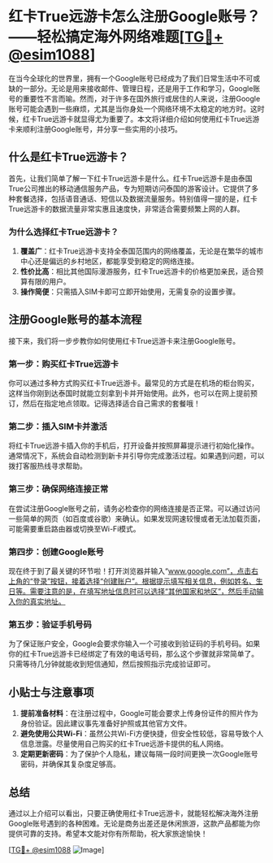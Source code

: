 # 红卡True远游卡怎么注册Google账号？——轻松搞定海外网络难题[[TG💪+ @esim1088](https://t.me/s/esim1088)]

在当今全球化的世界里，拥有一个Google账号已经成为了我们日常生活中不可或缺的一部分。无论是用来接收邮件、管理日程，还是用于工作和学习，Google账号的重要性不言而喻。然而，对于许多在国外旅行或居住的人来说，注册Google账号可能会遇到一些麻烦，尤其是当你身处一个网络环境不太稳定的地方时。这时候，红卡True远游卡就显得尤为重要了。本文将详细介绍如何使用红卡True远游卡来顺利注册Google账号，并分享一些实用的小技巧。

## 什么是红卡True远游卡？

首先，让我们简单了解一下红卡True远游卡是什么。红卡True远游卡是由泰国True公司推出的移动通信服务产品，专为短期访问泰国的游客设计。它提供了多种套餐选择，包括语音通话、短信以及数据流量服务。特别值得一提的是，红卡True远游卡的数据流量非常实惠且速度快，非常适合需要频繁上网的人群。

### 为什么选择红卡True远游卡？

1. **覆盖广**：红卡True远游卡支持全泰国范围内的网络覆盖，无论是在繁华的城市中心还是偏远的乡村地区，都能享受到稳定的网络连接。
2. **性价比高**：相比其他国际漫游服务，红卡True远游卡的价格更加亲民，适合预算有限的用户。
3. **操作简便**：只需插入SIM卡即可立即开始使用，无需复杂的设置步骤。

## 注册Google账号的基本流程

接下来，我们将一步步教你如何使用红卡True远游卡来注册Google账号。

### 第一步：购买红卡True远游卡

你可以通过多种方式购买红卡True远游卡。最常见的方式是在机场的柜台购买，这样当你刚到达泰国时就能立刻拿到卡并开始使用。此外，也可以在网上提前预订，然后在指定地点领取。记得选择适合自己需求的套餐哦！

### 第二步：插入SIM卡并激活

将红卡True远游卡插入你的手机后，打开设备并按照屏幕提示进行初始化操作。通常情况下，系统会自动检测到新卡并引导你完成激活过程。如果遇到问题，可以拨打客服热线寻求帮助。

### 第三步：确保网络连接正常

在尝试注册Google账号之前，请务必检查你的网络连接是否正常。可以通过访问一些简单的网页（如百度或谷歌）来确认。如果发现网速较慢或者无法加载页面，可能需要重启路由器或切换至Wi-Fi模式。

### 第四步：创建Google账号

现在终于到了最关键的环节啦！打开浏览器并输入“www.google.com”，点击右上角的“登录”按钮，接着选择“创建账户”。根据提示填写相关信息，例如姓名、生日等。需要注意的是，在填写地址信息时可以选择“其他国家和地区”，然后手动输入你的真实地址。

### 第五步：验证手机号码

为了保证账户安全，Google会要求你输入一个可接收到验证码的手机号码。如果你的红卡True远游卡已经绑定了有效的电话号码，那么这个步骤就非常简单了。只需等待几分钟就能收到短信通知，然后按照指示完成验证即可。

## 小贴士与注意事项

1. **提前准备材料**：在注册过程中，Google可能会要求上传身份证件的照片作为身份验证。因此建议事先准备好护照或其他官方文件。
2. **避免使用公共Wi-Fi**：虽然公共Wi-Fi方便快捷，但安全性较低，容易导致个人信息泄露。尽量使用自己购买的红卡True远游卡提供的私人网络。
3. **定期更新密码**：为了保护个人隐私，建议每隔一段时间更换一次Google账号密码，并确保其复杂度足够高。

## 总结

通过以上介绍可以看出，只要正确使用红卡True远游卡，就能轻松解决海外注册Google账号遇到的各种困难。无论是商务出差还是休闲旅游，这款产品都能为你提供可靠的支持。希望本文能对你有所帮助，祝大家旅途愉快！

[[TG💪+ @esim1088](https://t.me/s/esim1088) ![Image](https://i.postimg.cc/4NQfJmqS/Snipaste-2025-05-13-00-14-12.png)]